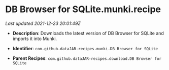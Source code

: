# DB Browser for SQLite.munki.recipe

_Last updated 2021-12-23 20:01:49Z_

- **Description**: Downloads the latest version of DB Browser for SQLite and imports it into Munki.

- **Identifier**: `com.github.dataJAR-recipes.munki.DB Browser for SQLite`

- **Parent Recipes**: `com.github.dataJAR-recipes.download.DB Browser for SQLite`

